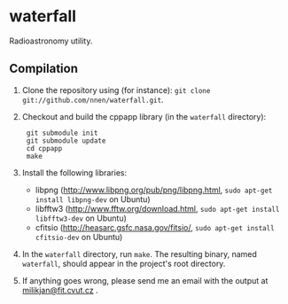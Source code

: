 waterfall
=========

Radioastronomy utility.

Compilation
-----------

1. Clone the repository using (for instance): `git clone git://github.com/nnen/waterfall.git`.
2. Checkout and build the cppapp library (in the `waterfall` directory):

        git submodule init
        git submodule update
        cd cppapp
        make

3. Install the following libraries:
      - libpng (http://www.libpng.org/pub/png/libpng.html, `sudo apt-get install libpng-dev` on Ubuntu)
      - libfftw3 (http://www.fftw.org/download.html, `sudo apt-get install libfftw3-dev` on Ubuntu)
      - cfitsio (http://heasarc.gsfc.nasa.gov/fitsio/, `sudo apt-get install cfitsio-dev` on Ubuntu)

4. In the `waterfall` directory, run `make`. The resulting binary, named `waterfall`, should appear in the project's root directory.
5. If anything goes wrong, please send me an email with the output at milikjan@fit.cvut.cz .
